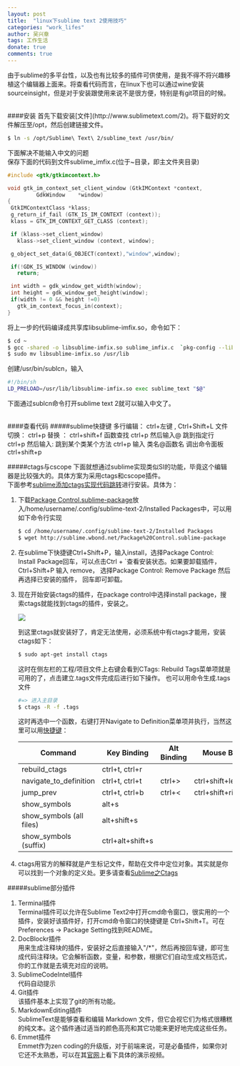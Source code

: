 ```yaml
---
layout: post
title:  "linux下sublime text 2使用技巧"
categories: "work_lifes"
author: 吴兴章
tags: 工作生活
donate: true
comments: true
---
```

由于sublime的多平台性，以及也有比较多的插件可供使用，是我不得不将兴趣移植这个编辑器上面来。将查看代码而言，在linux下也可以通过wine安装sourceinsight，但是对于安装跟使用来说不是很方便，特别是有git项目的时候。

<br>
####安装
首先下载安装[文件](http://www.sublimetext.com/2)。将下载好的文件解压至/opt，然后创建链接文件。

```sh
$ ln -s /opt/Sublime\ Text\ 2/sublime_text /usr/bin/
```
下面解决不能输入中文的问题    
保存下面的代码到文件sublime_imfix.c(位于~目录，即主文件夹目录)

```c
#include <gtk/gtkimcontext.h>

void gtk_im_context_set_client_window (GtkIMContext *context,
         GdkWindow    *window)
{
 GtkIMContextClass *klass;
 g_return_if_fail (GTK_IS_IM_CONTEXT (context));
 klass = GTK_IM_CONTEXT_GET_CLASS (context);

 if (klass->set_client_window)
   klass->set_client_window (context, window);

 g_object_set_data(G_OBJECT(context),"window",window);

 if(!GDK_IS_WINDOW (window))
   return;

 int width = gdk_window_get_width(window);
 int height = gdk_window_get_height(window);
 if(width != 0 && height !=0)
   gtk_im_context_focus_in(context);
}
```
将上一步的代码编译成共享库libsublime-imfix.so，命令如下：

```sh
$ cd ~
$ gcc -shared -o libsublime-imfix.so sublime_imfix.c  `pkg-config --libs --cflags gtk+-2.0` -fPIC
$ sudo mv libsublime-imfix.so /usr/lib
```
创建/usr/bin/sublcn，输入

```sh
#!/bin/sh
LD_PRELOAD=/usr/lib/libsublime-imfix.so exec sublime_text "$@"
```
下面通过sublcn命令打开sublime text 2就可以输入中文了。

<br>
####查看代码
#####sublime快捷键
多行编辑： ctrl+左键 , Ctrl+Shift+L    
文件切换： ctrl+p     
替换 ： ctrl+shift+f    
函数查找 ctrl+p 然后输入@    
跳到指定行 ctrl+p 然后输入:    
跳到某个类某个方法 ctrl+p 输入 类名@函数名     
调出命令面板 ctrl+shift+p

#####ctags与cscope
下面就想通过sublime实现类似SI的功能，毕竟这个编辑器是比较强大的。具体方案为采用ctags和cscope插件。    
下面参考[sublime添加ctags实现代码跳转](http://www.cnblogs.com/cchun/p/3794018.html)进行安装。具体为：  

1. 下载[Package Control.sublime-package](http://sublime.wbond.net/Package%20Control.sublime-package)放入/home/username/.config/sublime-text-2/Installed Packages中，可以用如下命令行实现

	```sh
	$ cd /home/username/.config/sublime-text-2/Installed Packages
	$ wget http://sublime.wbond.net/Package%20Control.sublime-package
	```
2. 在sublime下快捷键Ctrl+Shift+P，输入install，选择Package Control: Install Package回车，可以点击Ctrl + `查看安装状态。如果要卸载插件， Ctrl+Shift+P 输入 remove， 选择Package Control: Remove Package 然后再选择已安装的插件， 回车即可卸载。
3. 现在开始安装ctags的插件，在package control中选择install package，搜索ctags就能找到ctags的插件，安装之。

	<img src="http://images.cnitblog.com/blog/78067/201305/06235328-cd602dc27fa04924b59c4bb16d33aedd.jpg">

	到这里ctags就安装好了，肯定无法使用，必须系统中有ctags才能用，安装ctags如下：

	```sh
	$ sudo apt-get install ctags 
	```
	这时在侧左栏的工程/项目文件上右键会看到CTags: Rebuild Tags菜单项就是可用的了，点击建立.tags文件完成后进行如下操作。 也可以用命令生成.tags文件

	```sh
	#=> 进入主目录
	$ ctags -R -f .tags
	```   
	这时再选中一个函数，右键打开Navigate to Definition菜单项并执行，当然这里可以用[快捷键](https://github.com/SublimeText/CTags)：  
	  
	Command          |               Key Binding    |   Alt Binding | Mouse Binding
	------------------|---------------------------------|---------------|-------------------
	rebuild_ctags          |         ctrl+t, ctrl+r
	navigate_to_definition      |    ctrl+t, ctrl+t    |ctrl+>       |ctrl+shift+left_click
	jump_prev                     |  ctrl+t, ctrl+b   | ctrl+<     |  ctrl+shift+right_click
	show_symbols               |     alt+s
	show_symbols (all files)     |   alt+shift+s
	show_symbols (suffix)        |   ctrl+alt+shift+s
4. ctags用官方的解释就是产生标记文件，帮助在文件中定位对象。其实就是你可以找到一个对象的定义处。更多请查看[Sublime之Ctags](http://ju.outofmemory.cn/entry/36068)

#####sublime部分插件
1. Terminal插件    
	Terminal插件可以允许在Sublime Text2中打开cmd命令窗口，很实用的一个插件，安装好该插件好，打开cmd命令窗口的快捷键是
	Ctrl+Shift+T。可在Preferences -> Package Setting找到README。
2. DocBlockr插件    
	用来生成注释块的插件，安装好之后直接输入"/*"，然后再按回车键，即可生成代码注释块。它会解析函数，变量，和参数，根据它们自动生成文档范式，你的工作就是去填充对应的说明。
3. SublimeCodeIntel插件        
	代码自动提示
4. Git插件       
	该插件基本上实现了git的所有功能。
5. MarkdownEditing插件        
	SublimeText是能够查看和编辑 Markdown 文件，但它会视它们为格式很糟糕的纯文本。这个插件通过适当的颜色高亮和其它功能来更好地完成这些任务。
6. Emmet插件      
	Emmet作为zen coding的升级版，对于前端来说，可是必备插件，如果你对它还不太熟悉，可以在其[官网](http://docs.emmet.io/)上看下具体的演示视频。

